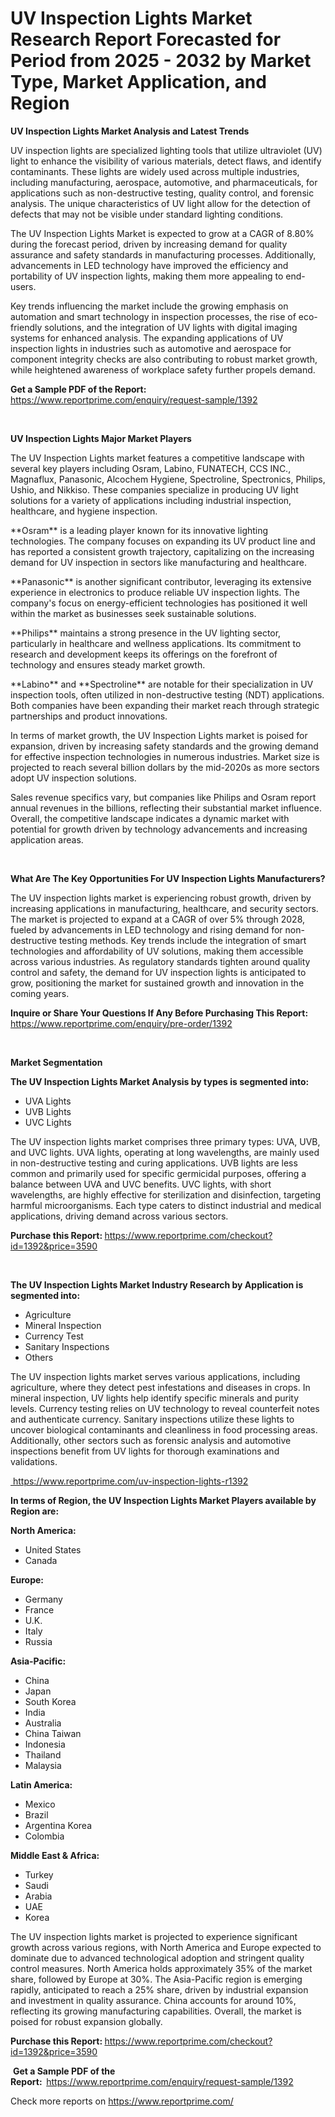 <p><h1>UV Inspection Lights Market Research Report Forecasted for Period from 2025 -  2032 by Market Type, Market Application, and Region</h1></p><p><strong>UV Inspection Lights Market Analysis and Latest Trends</strong></p>
<p><p>UV inspection lights are specialized lighting tools that utilize ultraviolet (UV) light to enhance the visibility of various materials, detect flaws, and identify contaminants. These lights are widely used across multiple industries, including manufacturing, aerospace, automotive, and pharmaceuticals, for applications such as non-destructive testing, quality control, and forensic analysis. The unique characteristics of UV light allow for the detection of defects that may not be visible under standard lighting conditions.</p><p>The UV Inspection Lights Market is expected to grow at a CAGR of 8.80% during the forecast period, driven by increasing demand for quality assurance and safety standards in manufacturing processes. Additionally, advancements in LED technology have improved the efficiency and portability of UV inspection lights, making them more appealing to end-users.</p><p>Key trends influencing the market include the growing emphasis on automation and smart technology in inspection processes, the rise of eco-friendly solutions, and the integration of UV lights with digital imaging systems for enhanced analysis. The expanding applications of UV inspection lights in industries such as automotive and aerospace for component integrity checks are also contributing to robust market growth, while heightened awareness of workplace safety further propels demand.</p></p>
<p><strong>Get a Sample PDF of the Report:&nbsp;</strong> <a href="https://www.reportprime.com/enquiry/request-sample/1392?utm_campaign=3187&utm_medium=2&utm_source=Github&utm_content=ia&utm_term=18032025&utm_id=uv-inspection-lights">https://www.reportprime.com/enquiry/request-sample/1392</a></p>
<p>&nbsp;</p>
<p><strong>UV Inspection Lights Major Market Players</strong></p>
<p><p>The UV Inspection Lights market features a competitive landscape with several key players including Osram, Labino, FUNATECH, CCS INC., Magnaflux, Panasonic, Alcochem Hygiene, Spectroline, Spectronics, Philips, Ushio, and Nikkiso. These companies specialize in producing UV light solutions for a variety of applications including industrial inspection, healthcare, and hygiene inspection.</p><p>**Osram** is a leading player known for its innovative lighting technologies. The company focuses on expanding its UV product line and has reported a consistent growth trajectory, capitalizing on the increasing demand for UV inspection in sectors like manufacturing and healthcare. </p><p>**Panasonic** is another significant contributor, leveraging its extensive experience in electronics to produce reliable UV inspection lights. The company's focus on energy-efficient technologies has positioned it well within the market as businesses seek sustainable solutions.</p><p>**Philips** maintains a strong presence in the UV lighting sector, particularly in healthcare and wellness applications. Its commitment to research and development keeps its offerings on the forefront of technology and ensures steady market growth.</p><p>**Labino** and **Spectroline** are notable for their specialization in UV inspection tools, often utilized in non-destructive testing (NDT) applications. Both companies have been expanding their market reach through strategic partnerships and product innovations.</p><p>In terms of market growth, the UV Inspection Lights market is poised for expansion, driven by increasing safety standards and the growing demand for effective inspection technologies in numerous industries. Market size is projected to reach several billion dollars by the mid-2020s as more sectors adopt UV inspection solutions.</p><p>Sales revenue specifics vary, but companies like Philips and Osram report annual revenues in the billions, reflecting their substantial market influence. Overall, the competitive landscape indicates a dynamic market with potential for growth driven by technology advancements and increasing application areas.</p></p>
<p>&nbsp;</p>
<p><strong>What Are The Key Opportunities For UV Inspection Lights Manufacturers?</strong></p>
<p><p>The UV inspection lights market is experiencing robust growth, driven by increasing applications in manufacturing, healthcare, and security sectors. The market is projected to expand at a CAGR of over 5% through 2028, fueled by advancements in LED technology and rising demand for non-destructive testing methods. Key trends include the integration of smart technologies and affordability of UV solutions, making them accessible across various industries. As regulatory standards tighten around quality control and safety, the demand for UV inspection lights is anticipated to grow, positioning the market for sustained growth and innovation in the coming years.</p></p>
<p><strong>Inquire or Share Your Questions If Any Before Purchasing This Report:</strong> <a href="https://www.reportprime.com/enquiry/pre-order/1392?utm_campaign=3187&utm_medium=2&utm_source=Github&utm_content=ia&utm_term=18032025&utm_id=uv-inspection-lights">https://www.reportprime.com/enquiry/pre-order/1392</a></p>
<p>&nbsp;</p>
<p><strong>Market Segmentation</strong></p>
<p><strong>The UV Inspection Lights Market Analysis by types is segmented into:</strong></p>
<p><ul><li>UVA Lights</li><li>UVB Lights</li><li>UVC Lights</li></ul></p>
<p><p>The UV inspection lights market comprises three primary types: UVA, UVB, and UVC lights. UVA lights, operating at long wavelengths, are mainly used in non-destructive testing and curing applications. UVB lights are less common and primarily used for specific germicidal purposes, offering a balance between UVA and UVC benefits. UVC lights, with short wavelengths, are highly effective for sterilization and disinfection, targeting harmful microorganisms. Each type caters to distinct industrial and medical applications, driving demand across various sectors.</p></p>
<p><strong>Purchase this Report:&nbsp;</strong><a href="https://www.reportprime.com/checkout?id=1392&price=3590&utm_campaign=3187&utm_medium=2&utm_source=Github&utm_content=ia&utm_term=18032025&utm_id=uv-inspection-lights">https://www.reportprime.com/checkout?id=1392&price=3590</a></p>
<p>&nbsp;</p>
<p><strong>The UV Inspection Lights Market Industry Research by Application is segmented into:</strong></p>
<p><ul><li>Agriculture</li><li>Mineral Inspection</li><li>Currency Test</li><li>Sanitary Inspections</li><li>Others</li></ul></p>
<p><p>The UV inspection lights market serves various applications, including agriculture, where they detect pest infestations and diseases in crops. In mineral inspection, UV lights help identify specific minerals and purity levels. Currency testing relies on UV technology to reveal counterfeit notes and authenticate currency. Sanitary inspections utilize these lights to uncover biological contaminants and cleanliness in food processing areas. Additionally, other sectors such as forensic analysis and automotive inspections benefit from UV lights for thorough examinations and validations.</p></p>
<p><a href="https://www.reportprime.com/uv-inspection-lights-r1392?utm_campaign=3187&utm_medium=2&utm_source=Github&utm_content=ia&utm_term=18032025&utm_id=uv-inspection-lights">&nbsp;https://www.reportprime.com/uv-inspection-lights-r1392</a></p>
<p><strong>In terms of Region, the UV Inspection Lights Market Players available by Region are:</strong></p>
<p>
    <p> <strong> North America: </strong>
        <ul>
            <li>United States</li>
            <li>Canada</li>
        </ul>
        </p> 
    <p> <strong> Europe: </strong>
        <ul>
            <li>Germany</li>
            <li>France</li>
            <li>U.K.</li>
            <li>Italy</li>
            <li>Russia</li>
        </ul>
        </p> 
    <p> <strong> Asia-Pacific: </strong>
        <ul>
            <li>China</li>
            <li>Japan</li>
            <li>South Korea</li>
            <li>India</li>
            <li>Australia</li>
            <li>China Taiwan</li>
            <li>Indonesia</li>
            <li>Thailand</li>
            <li>Malaysia</li>
        </ul>
        </p> 
    <p> <strong> Latin America: </strong>
        <ul>
            <li>Mexico</li>
            <li>Brazil</li>
            <li>Argentina Korea</li>
            <li>Colombia</li>
        </ul>
        </p> 
    <p> <strong> Middle East & Africa: </strong>
        <ul>
            <li>Turkey</li>
            <li>Saudi</li>
            <li>Arabia</li>
            <li>UAE</li>
            <li>Korea</li>
        </ul>
    </p>
    </p>
<p><p>The UV inspection lights market is projected to experience significant growth across various regions, with North America and Europe expected to dominate due to advanced technological adoption and stringent quality control measures. North America holds approximately 35% of the market share, followed by Europe at 30%. The Asia-Pacific region is emerging rapidly, anticipated to reach a 25% share, driven by industrial expansion and investment in quality assurance. China accounts for around 10%, reflecting its growing manufacturing capabilities. Overall, the market is poised for robust expansion globally.</p></p>
<p><strong>Purchase this Report: </strong><a href="https://www.reportprime.com/checkout?id=1392&price=3590&utm_campaign=3187&utm_medium=2&utm_source=Github&utm_content=ia&utm_term=18032025&utm_id=uv-inspection-lights">https://www.reportprime.com/checkout?id=1392&price=3590</a></p>
<p>&nbsp;<strong>Get a Sample PDF of the Report:&nbsp;&nbsp;</strong><a href="https://www.reportprime.com/enquiry/request-sample/1392?utm_campaign=3187&utm_medium=2&utm_source=Github&utm_content=ia&utm_term=18032025&utm_id=uv-inspection-lights">https://www.reportprime.com/enquiry/request-sample/1392</a></p>
<p><strong></strong></p>
<p>Check more reports on <a href="https://www.reportprime.com/?utm_campaign=3187&utm_medium=2&utm_source=Github&utm_content=ia&utm_term=18032025&utm_id=uv-inspection-lights">https://www.reportprime.com/</a></p>